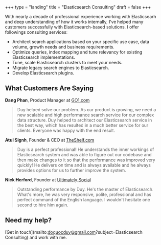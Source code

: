 +++
type = "landing"
title = "Elasticsearch Consulting"
draft = false
+++

With nearly a decade of professional experience working with Elasticsearh and deep understanding of how it works internally, I've helped many customers successfully with Elasticsearch-based solutions. I offer followings consulting services:

- Architect search applications based on your specific use case, data volume, growth needs and business requirements.
- Optimize queries, index mapping and tune relevancy for existing Elasticsearch implementations.
- Tune, scale Elasticsearch clusters to meet your needs.
- Migrate legacy search engines to Elasticsearch.
- Develop Elasticsearch plugins.


## What Customers Are Saying


**Dang Phan**, Product Manager at [GO1.com](https://www.go1.com/)

> Duy helped solve our problem. As our product is growing, we need a new scalable and high performance search service for our complex data structure. Duy helped to architect our Elasticsearch service in the best way, which has resulted in a much better service for our clients. Everyone was happy with the end result.


**Atul Signh**, Founder & CEO at [TheShelf.com](https://theshelf.com)

> Duy is a perfect professional! He understands the inner workings of Elasticsearch system and was able to figure out our codebase and then make changes to it so that the performance was improved very quickly! He delivers on time and is always available and he always provides options for us to further improve the system.



**Nick Herford**, Founder at [Ultimately Social](https://www.ultimatelysocial.com/)

>  Outstanding performance by Duy. He's the master of Elasticsearch. What's more, he was very responsive, polite, professional and has perfect command of the English language. I wouldn't hesitate one second to hire him again.


## Need my help?
[Get in touch](mailto:doquocduy@gmail.com?subject=Elasticsearch Consulting) and work with me.

